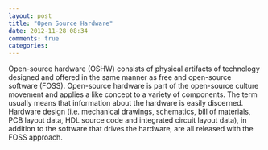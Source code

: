 ```yaml
---
layout: post
title: "Open Source Hardware"
date: 2012-11-28 08:34
comments: true
categories: 
---
```



Open-source hardware (OSHW) consists of physical artifacts of technology designed and offered 
in the same manner as free and open-source software (FOSS). Open-source hardware is part of 
the open-source culture movement and applies a like concept to a variety of components. The 
term usually means that information about the hardware is easily discerned. Hardware design 
(i.e. mechanical drawings, schematics, bill of materials, PCB layout data, HDL source code 
and integrated circuit layout data), in addition to the software that drives the hardware, 
are all released with the FOSS approach.